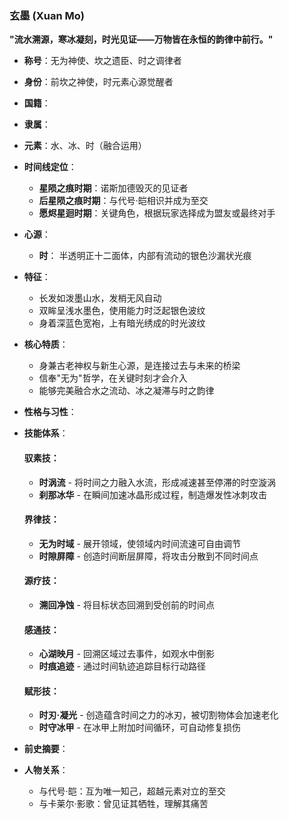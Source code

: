 ### 玄墨 (Xuan Mo)

**"流水溯源，寒冰凝刻，时光见证——万物皆在永恒的韵律中前行。"**

* **称号**：无为神使、坎之遗臣、时之调律者
* **身份**：前坎之神使，时元素心源觉醒者
* **国籍**：
* **隶属**：
* **元素**：水、冰、时（融合运用）
* **时间线定位**：

  * **星陨之痕时期**：诺斯加德毁灭的见证者
  * **后星陨之痕时期**：与代号·皑相识并成为至交
  * **愿烬星迴时期**：关键角色，根据玩家选择成为盟友或最终对手

* **心源**：

  * **时**： 半透明正十二面体，内部有流动的银色沙漏状光痕

* **特征**：

  * 长发如泼墨山水，发梢无风自动
  * 双眸呈浅水墨色，使用能力时泛起银色波纹
  * 身着深蓝色宽袍，上有暗光绣成的时光波纹

* **核心特质**：

  * 身兼古老神权与新生心源，是连接过去与未来的桥梁
  * 信奉"无为"哲学，在关键时刻才会介入
  * 能够完美融合水之流动、冰之凝滞与时之韵律

* **性格与习性**：
* **技能体系**：

  #### 驭素技：

  * **时涡流** - 将时间之力融入水流，形成减速甚至停滞的时空漩涡
  * **刹那冰华** - 在瞬间加速冰晶形成过程，制造爆发性冰刺攻击

  #### 界律技：

  * **无为时域** - 展开领域，使领域内时间流速可自由调节
  * **时隙屏障** - 创造时间断层屏障，将攻击分散到不同时间点

  #### 源疗技：

  * **溯回净蚀** - 将目标状态回溯到受创前的时间点

  #### 感通技：

  * **心湖映月** - 回溯区域过去事件，如观水中倒影
  * **时痕追迹** - 通过时间轨迹追踪目标行动路径

  #### 赋形技：

  * **时刃·凝光** - 创造蕴含时间之力的冰刃，被切割物体会加速老化
  * **时守冰甲** - 在冰甲上附加时间循环，可自动修复损伤

* **前史摘要**：
* **人物关系**：

  * 与代号·皑：互为唯一知己，超越元素对立的至交
  * 与卡莱尔·影歌：曾见证其牺牲，理解其痛苦
